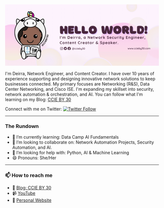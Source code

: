 ![grab-landing-page](https://github.com/ccieby30/ccieby30/blob/main/githubBanner.gif)

I'm Deirra, Network Engineer, and Content Creator. I have over 10 years of experience supporting and designing innovative network solutions to keep businesses connected. My primary focuses are Networking (R&S), Data Center Networking, and Cisco ISE. I'm expanding my skillset into security, network automation & orchestration, and AI. You can follow what I'm learning on my Blog: [CCIE BY 30](https://www.ccieby30.com)

Connect with me on Twitter: [![Twitter Follow](https://img.shields.io/twitter/follow/ccieby30?style=social)](https://twitter.com/ccieby30)

---

### The Rundown
- 🌱 I’m currently learning: Data Camp AI Fundamentals 
- 👯 I’m looking to collaborate on: Network Automation Projects, Security Automation, and AI.
- 🤔 I’m looking for help with: Python, AI & Machine Learning
- 😄 Pronouns: She/Her

---
### 📫 How to reach me
- :page_with_curl: [Blog: CCIE BY 30](https://www.ccieby30.com)
- :video_camera: [YouTube](https://www.youtube.com/c/ccieby30)
- :crown: [Personal Website](https://www.deirrajfootman.com/)

